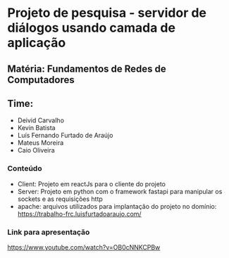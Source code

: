# Projeto de pesquisa - servidor de diálogos usando camada de aplicação

## Matéria: Fundamentos de Redes de Computadores
## Time:
- Deivid Carvalho
- Kevin Batista
- Luís Fernando Furtado de Araújo
- Mateus Moreira
- Caio Oliveira

### Conteúdo

- Client: Projeto em reactJs para o cliente do projeto
- Server: Projeto em python com o framework fastapi para manipular os sockets e as requisições http
- apache: arquivos utilizados para implantação do projeto no domínio: https://trabalho-frc.luisfurtadoaraujo.com/

### Link para apresentação
https://www.youtube.com/watch?v=OB0cNNKCPBw
